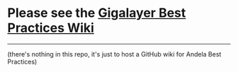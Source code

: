 # Please see the [Gigalayer Best Practices Wiki](https://github.com/gigalayer/bestpractices/wiki)
---
(there's nothing in this repo, it's just to host a GitHub wiki for Andela Best Practices)
